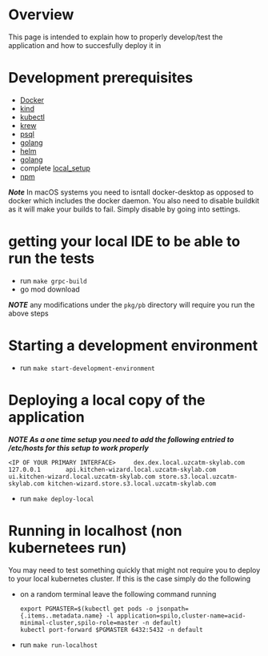 # Overview

This page is intended to explain how to properly develop/test the application and how to succesfully deploy it in 

# Development prerequisites

* [Docker](https://docs.docker.com/get-docker/)
* [kind](https://kind.sigs.k8s.io/docs/user/quick-start/#installation)
* [kubectl](https://kubernetes.io/docs/tasks/tools/install-kubectl-linux/)
* [krew](https://krew.sigs.k8s.io/docs/user-guide/setup/install/)
* [psql](https://www.postgresql.org/docs/current/app-psql.html)
* [golang](https://go.dev/doc/install)
* [helm](https://helm.sh/docs/intro/install/)
* [golang](https://go.dev/doc/install)
* complete [local_setup](./local_setup.md)
* [npm](https://docs.npmjs.com/)

***Note*** In macOS systems you need to isntall docker-desktop as opposed to docker which includes the docker daemon. You also need to disable buildkit as it will make your builds to fail. Simply disable by going into settings. 


# getting your local IDE to be able to run the tests

* run `make grpc-build`
* go  mod download

***NOTE*** any modifications under the `pkg/pb` directory will require you run the above steps

# Starting a development environment

* run `make start-development-environment`


# Deploying a local copy of the application

***NOTE   As a one time setup you need to add the following entried to /etc/hosts for this setup to work properly***
```
<IP OF YOUR PRIMARY INTERFACE>     dex.dex.local.uzcatm-skylab.com
127.0.0.1       api.kitchen-wizard.local.uzcatm-skylab.com  ui.kitchen-wizard.local.uzcatm-skylab.com store.s3.local.uzcatm-skylab.com kitchen-wizard.store.s3.local.uzcatm-skylab.com
```

* run `make deploy-local`

# Running in localhost (non kubernetees run)

You may need to test something quickly that might not require you to deploy to your local kubernetes cluster. If this is the case simply do the following

* on a random terminal leave the following command running
     ```
     export PGMASTER=$(kubectl get pods -o jsonpath={.items..metadata.name} -l application=spilo,cluster-name=acid-minimal-cluster,spilo-role=master -n default)
     kubectl port-forward $PGMASTER 6432:5432 -n default
     ```
* run `make run-localhost`